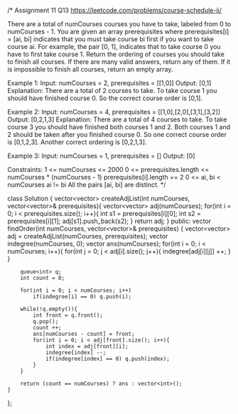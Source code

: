 /*
Assignment 11 Q13
https://leetcode.com/problems/course-schedule-ii/

There are a total of numCourses courses you have to take, labeled from 0 to numCourses - 1. You are given an array prerequisites where prerequisites[i] = [ai, bi] indicates that you must take course bi first if you want to take course ai.
For example, the pair [0, 1], indicates that to take course 0 you have to first take course 1.
Return the ordering of courses you should take to finish all courses. If there are many valid answers, return any of them. If it is impossible to finish all courses, return an empty array.

Example 1:
Input: numCourses = 2, prerequisites = [[1,0]]
Output: [0,1]
Explanation: There are a total of 2 courses to take. To take course 1 you should have finished course 0. So the correct course order is [0,1].

Example 2:
Input: numCourses = 4, prerequisites = [[1,0],[2,0],[3,1],[3,2]]
Output: [0,2,1,3]
Explanation: There are a total of 4 courses to take. To take course 3 you should have finished both courses 1 and 2. Both courses 1 and 2 should be taken after you finished course 0.
So one correct course order is [0,1,2,3]. Another correct ordering is [0,2,1,3].

Example 3:
Input: numCourses = 1, prerequisites = []
Output: [0]
 
Constraints:
1 <= numCourses <= 2000
0 <= prerequisites.length <= numCourses * (numCourses - 1)
prerequisites[i].length == 2
0 <= ai, bi < numCourses
ai != bi
All the pairs [ai, bi] are distinct.
*/

class Solution {
    vector<vector<int>> createAdjList(int numCourses, vector<vector<int>>& prerequisites){
        vector<vector<int>> adj(numCourses);
        for(int i = 0; i < prerequisites.size(); i++){
            int s1 = prerequisites[i][0];
            int s2 = prerequisites[i][1];
            adj[s1].push_back(s2);
        }
        return adj;
    }
public:
    vector<int> findOrder(int numCourses, vector<vector<int>>& prerequisites) {
        vector<vector<int>> adj = createAdjList(numCourses, prerequisites);
        vector<int> indegree(numCourses, 0);
        vector<int> ans(numCourses);
        for(int i = 0; i < numCourses; i++){
            for(int j = 0; j < adj[i].size(); j++){
                indegree[adj[i][j]] ++;
            }
        }

        queue<int> q;
        int count = 0;

        for(int i = 0; i < numCourses; i++)
            if(indegree[i] == 0) q.push(i);

        while(!q.empty()){
            int front = q.front();
            q.pop();
            count ++;
            ans[numCourses - count] = front;
            for(int i = 0; i < adj[front].size(); i++){
                int index = adj[front][i];
                indegree[index] --;
                if(indegree[index] == 0) q.push(index);
            }
        }

        return (count == numCourses) ? ans : vector<int>();
    }
};